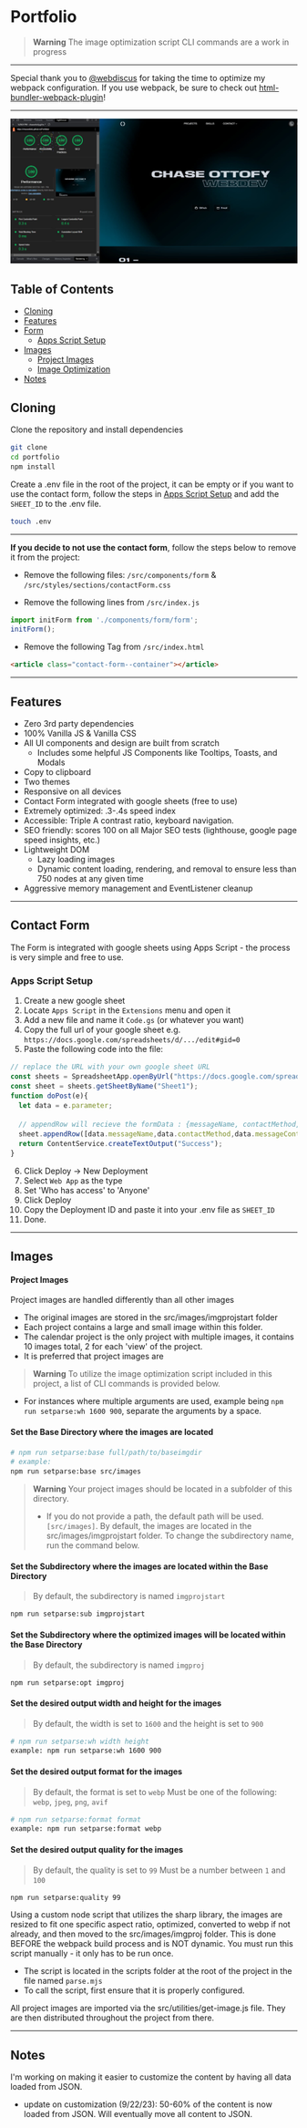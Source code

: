 # Portfolio

> **Warning**
> The image optimization script CLI commands are a work in progress

___

Special thank you to [@webdiscus](https://github.com/webdiscus) for taking the time to optimize my webpack configuration. If you use webpack, be sure to check out [html-bundler-webpack-plugin](https://github.com/webdiscus/html-bundler-webpack-plugin)!

___
![screen](screenshots/perf4.jpg)

## Table of Contents
- [Cloning](#cloning)
- [Features](#features)
- [Form](#contact-form)
  - [Apps Script Setup](#apps-script-setup)
- [Images](#images)
  - [Project Images](#project-images)
  - [Image Optimization](#image-optimization)
- [Notes](#notes)


## Cloning

Clone the repository and install dependencies
```bash
git clone
cd portfolio
npm install
```

Create a .env file in the root of the project, it can be empty or if you want to use the contact form, follow the steps in [Apps Script Setup](#apps-script-setup) and add the `SHEET_ID` to the .env file.

```bash
touch .env
```

---

**If you decide to not use the contact form**, follow the steps below to remove it from the project:

- Remove the following files: `/src/components/form` & `/src/styles/sections/contactForm.css`

- Remove the following lines from `/src/index.js`

```javascript
import initForm from './components/form/form';
initForm();
```

- Remove the following Tag from `/src/index.html`

```html
<article class="contact-form--container"></article>
```

---

## Features
- Zero 3rd party dependencies
- 100% Vanilla JS & Vanilla CSS
- All UI components and design are built from scratch
  - Includes some helpful JS Components like Tooltips, Toasts, and Modals
- Copy to clipboard
- Two themes
- Responsive on all devices
- Contact Form integrated with google sheets (free to use)
- Extremely optimized: .3-.4s speed index
- Accessible: Triple A contrast ratio, keyboard navigation.
- SEO friendly: scores 100 on all Major SEO tests (lighthouse, google page speed insights, etc.)
- Lightweight DOM
  - Lazy loading images
  - Dynamic content loading, rendering, and removal to ensure less than 750 nodes at any given time
- Aggressive memory management and EventListener cleanup

---

## Contact Form

The Form is integrated with google sheets using Apps Script - the process is very simple and free to use.

### Apps Script Setup
1. Create a new google sheet
2. Locate `Apps Script` in the `Extensions` menu and open it
3. Add a new file and name it `Code.gs` (or whatever you want)
4. Copy the full url of your google sheet e.g. `https://docs.google.com/spreadsheets/d/.../edit#gid=0`
5. Paste the following code into the file:
```javascript
// replace the URL with your own google sheet URL
const sheets = SpreadsheetApp.openByUrl("https://docs.google.com/spreadsheets/d/.../edit#gid=0");
const sheet = sheets.getSheetByName("Sheet1");
function doPost(e){
  let data = e.parameter;

  // appendRow will recieve the formData : {messageName, contactMethod, messageContactVal, messageVal} in my case
  sheet.appendRow([data.messageName,data.contactMethod,data.messageContactVal,data.messageVal]);
  return ContentService.createTextOutput("Success");
}
```
6. Click Deploy -> New Deployment
7. Select `Web App` as the type
8. Set 'Who has access' to 'Anyone'
9. Click Deploy
10. Copy the Deployment ID and paste it into your .env file as `SHEET_ID`
11. Done.

---

## Images

#### Project Images

Project images are handled differently than all other images
- The original images are stored in the src/images/imgprojstart folder
- Each project contains a large and small image within this folder.
- The calendar project is the only project with multiple images, it contains 10 images total, 2 for each 'view' of the project.
- It is preferred that project images are 

> **Warning**
> To utilize the image optimization script included in this project, a list of CLI commands is provided below.
- For instances where multiple arguments are used, example being `npm run setparse:wh 1600 900`, separate the arguments by a space.

#### Set the Base Directory where the images are located
```bash
# npm run setparse:base full/path/to/baseimgdir
# example:
npm run setparse:base src/images
```
> **Warning**
> Your project images should be located in a subfolder of this directory.
> - If you do not provide a path, the default path will be used. `[src/images]`.
> By default, the images are located in the src/images/imgprojstart folder.
> To change the subdirectory name, run the command below.

#### Set the Subdirectory where the images are located within the Base Directory
> By default, the subdirectory is named `imgprojstart`
```bash
npm run setparse:sub imgprojstart
```

#### Set the Subdirectory where the optimized images will be located within the Base Directory
> By default, the subdirectory is named `imgproj`
```bash
npm run setparse:opt imgproj
```

#### Set the desired output width and height for the images
> By default, the width is set to `1600` and the height is set to `900`
```bash
# npm run setparse:wh width height
example: npm run setparse:wh 1600 900
```

#### Set the desired output format for the images
> By default, the format is set to `webp`
> Must be one of the following: `webp`, `jpeg`, `png`, `avif`
```bash
# npm run setparse:format format
example: npm run setparse:format webp
```

#### Set the desired output quality for the images
> By default, the quality is set to `99`
> Must be a number between `1` and `100`
```bash
npm run setparse:quality 99
```

Using a custom node script that utilizes the sharp library, the images are resized to fit one specific aspect ratio, optimized, converted to webp if not already, and then moved to the src/images/imgproj folder. This is done BEFORE the webpack build process and is NOT dynamic. You must run this script manually - it only has to be run once.
- The script is located in the scripts folder at the root of the project in the file named `parse.mjs`
- To call the script, first ensure that it is properly configured.

All project images are imported via the src/utilities/get-image.js file. They are then distributed throughout the project from there.

---

## Notes
I'm working on making it easier to customize the content by having all data loaded from JSON.
- update on customization (9/22/23): 50-60% of the content is now loaded from JSON. Will eventually move all content to JSON.
